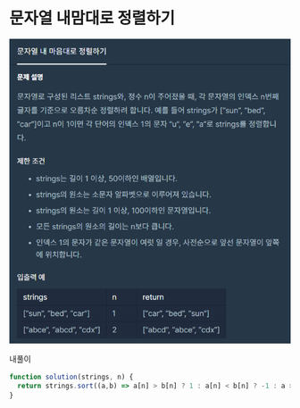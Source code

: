 # 문자열 내맘대로 정렬하기

![문자열 내맘대로 정렬하기](../Images/알고리즘/문자열_내맘대로_정렬하기.png)

내풀이

```jsx
function solution(strings, n) {
  return strings.sort((a,b) => a[n] > b[n] ? 1 : a[n] < b[n] ? -1 : a > b ? 1 : a < b ? -1 : 0);
}
```